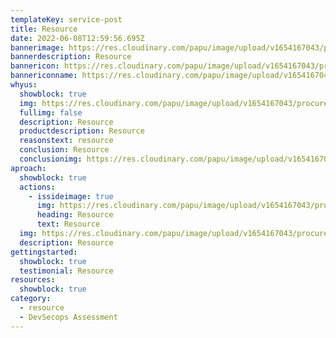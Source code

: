 ```yaml
---
templateKey: service-post
title: Resource
date: 2022-06-08T12:59:56.695Z
bannerimage: https://res.cloudinary.com/papu/image/upload/v1654167043/procurement-website/procurement-admin/budget/4-customBudget_vmbv7r.png
bannerdescription: Resource
bannericon: https://res.cloudinary.com/papu/image/upload/v1654167043/procurement-website/procurement-admin/budget/4-customBudget_vmbv7r.png
bannericonname: https://res.cloudinary.com/papu/image/upload/v1654167043/procurement-website/procurement-admin/budget/4-customBudget_vmbv7r.png
whyus:
  showblock: true
  img: https://res.cloudinary.com/papu/image/upload/v1654167043/procurement-website/procurement-admin/budget/4-customBudget_vmbv7r.png
  fullimg: false
  description: Resource
  productdescription: Resource
  reasonstext: resource
  conclusion: Resource
  conclusionimg: https://res.cloudinary.com/papu/image/upload/v1654167043/procurement-website/procurement-admin/budget/4-customBudget_vmbv7r.png
aproach:
  showblock: true
  actions:
    - issideimage: true
      img: https://res.cloudinary.com/papu/image/upload/v1654167043/procurement-website/procurement-admin/budget/4-customBudget_vmbv7r.png
      heading: Resource
      text: Resource
  img: https://res.cloudinary.com/papu/image/upload/v1654167043/procurement-website/procurement-admin/budget/4-customBudget_vmbv7r.png
  description: Resource
gettingstarted:
  showblock: true
  testimonial: Resource
resources:
  showblock: true
category:
  - resource
  - DevSecops Assessment
---
```


